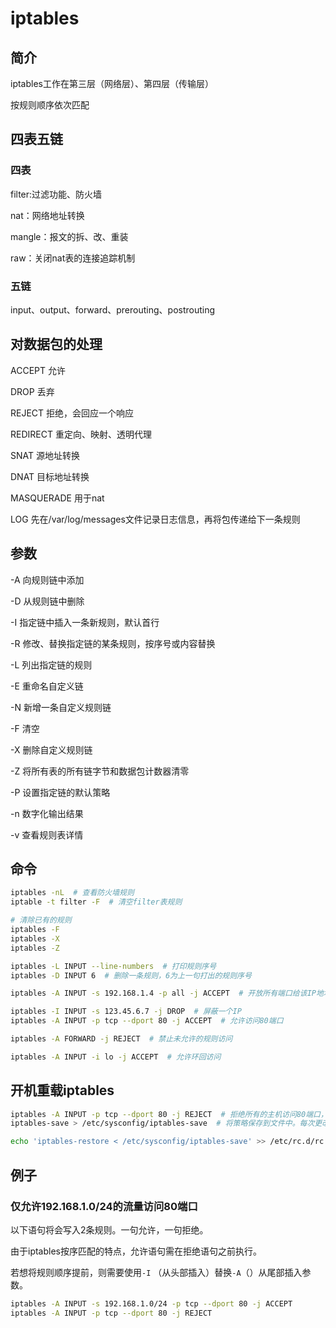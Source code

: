 # iptables

## 简介

iptables工作在第三层（网络层）、第四层（传输层）

按规则顺序依次匹配

## 四表五链

### 四表

filter:过滤功能、防火墙

nat：网络地址转换

mangle：报文的拆、改、重装

raw：关闭nat表的连接追踪机制

### 五链

input、output、forward、prerouting、postrouting

## 对数据包的处理

ACCEPT 允许

DROP 丢弃

REJECT 拒绝，会回应一个响应

REDIRECT 重定向、映射、透明代理

SNAT 源地址转换

DNAT 目标地址转换

MASQUERADE 用于nat

LOG 先在/var/log/messages文件记录日志信息，再将包传递给下一条规则

## 参数

-A 向规则链中添加

-D 从规则链中删除

-I 指定链中插入一条新规则，默认首行

-R 修改、替换指定链的某条规则，按序号或内容替换

-L 列出指定链的规则

-E 重命名自定义链

-N 新增一条自定义规则链

-F 清空

-X 删除自定义规则链

-Z 将所有表的所有链字节和数据包计数器清零

-P 设置指定链的默认策略

-n 数字化输出结果

-v 查看规则表详情

## 命令

``` bash
iptables -nL  # 查看防火墙规则
iptable -t filter -F  # 清空filter表规则

# 清除已有的规则
iptables -F
iptables -X
iptables -Z
```

``` bash
iptables -L INPUT --line-numbers  # 打印规则序号
iptables -D INPUT 6  # 删除一条规则，6为上一句打出的规则序号

iptables -A INPUT -s 192.168.1.4 -p all -j ACCEPT  # 开放所有端口给该IP地址

iptables -I INPUT -s 123.45.6.7 -j DROP  # 屏蔽一个IP
iptables -A INPUT -p tcp --dport 80 -j ACCEPT  # 允许访问80端口

iptables -A FORWARD -j REJECT  # 禁止未允许的规则访问

iptables -A INPUT -i lo -j ACCEPT  # 允许环回访问
```

## 开机重载iptables

``` bash
iptables -A INPUT -p tcp --dport 80 -j REJECT  # 拒绝所有的主机访问80端口，策略例子
iptables-save > /etc/sysconfig/iptables-save  # 将策略保存到文件中。每次更改iptables策略后，都需要执行这条语句更新一次

echo 'iptables-restore < /etc/sysconfig/iptables-save' >> /etc/rc.d/rc.local  # 设置开机自动加载策略，仅执行一次即可
```

## 例子

### 仅允许192.168.1.0/24的流量访问80端口

以下语句将会写入2条规则。一句允许，一句拒绝。

由于iptables按序匹配的特点，允许语句需在拒绝语句之前执行。

若想将规则顺序提前，则需要使用`-I` （从头部插入）替换`-A`（）从尾部插入参数。

```bash
iptables -A INPUT -s 192.168.1.0/24 -p tcp --dport 80 -j ACCEPT
iptables -A INPUT -p tcp --dport 80 -j REJECT
```

